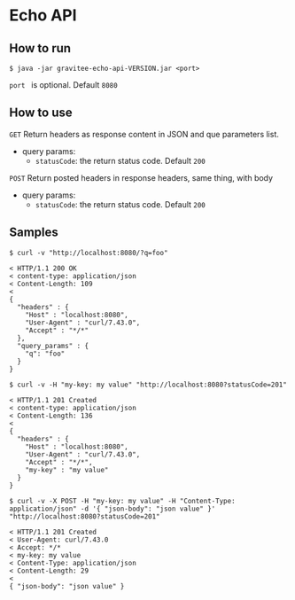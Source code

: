 # Echo API


## How to run
`$ java -jar gravitee-echo-api-VERSION.jar <port>`

`port ` is optional. Default `8080`

## How to use

`GET` Return headers as response content in JSON and que parameters list.
* query params:
  * `statusCode`: the return status code. Default `200`


`POST` Return posted headers in response headers, same thing, with body
* query params:
  * `statusCode`: the return status code. Default `200`

## Samples
```
$ curl -v "http://localhost:8080/?q=foo"

< HTTP/1.1 200 OK
< content-type: application/json
< Content-Length: 109
<
{
  "headers" : {
    "Host" : "localhost:8080",
    "User-Agent" : "curl/7.43.0",
    "Accept" : "*/*"
  },
  "query_params" : {
    "q": "foo"
  }
}
```

```
$ curl -v -H "my-key: my value" "http://localhost:8080?statusCode=201"

< HTTP/1.1 201 Created
< content-type: application/json
< Content-Length: 136
<
{
  "headers" : {
    "Host" : "localhost:8080",
    "User-Agent" : "curl/7.43.0",
    "Accept" : "*/*",
    "my-key" : "my value"
  }
}
```

```
$ curl -v -X POST -H "my-key: my value" -H "Content-Type: application/json" -d '{ "json-body": "json value" }' "http://localhost:8080?statusCode=201"

< HTTP/1.1 201 Created
< User-Agent: curl/7.43.0
< Accept: */*
< my-key: my value
< Content-Type: application/json
< Content-Length: 29
<
{ "json-body": "json value" }
```
